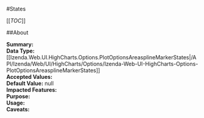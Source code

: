 #States

[[_TOC_]]

##About

**Summary:**   
**Data Type:** [[Izenda.Web.UI.HighCharts.Options.PlotOptionsAreasplineMarkerStates|/API/Izenda/Web/UI/HighCharts/Options/Izenda-Web-UI-HighCharts-Options-PlotOptionsAreasplineMarkerStates]]  
**Accepted Values:**   
**Default Value:** null  
**Impacted Features:**   
**Purpose:**   
**Usage:**   
**Caveats:**   

